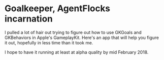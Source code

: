 # Goalkeeper, AgentFlocks incarnation
I pulled a lot of hair out trying to figure out how to use GKGoals and GKBehaviors in Apple's GameplayKit. Here's an app that will help you figure it out, hopefully in less time than it took me.

I hope to have it running at least at alpha quality by mid February 2018.
